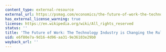 ```yaml
---
content_type: external-resource
external_url: https://psmag.com/economics/the-future-of-work-the-technology-industry-is-changing-the-rules
has_external_license_warning: true
license: https://en.wikipedia.org/wiki/All_rights_reserved
status: ''
title: 'The Future of Work: The Technology Industry is Changing the Rules'
uid: e6f80e7a-9d16-4d96-aa31-9e36103e29b0
wayback_url: ''
---
```

